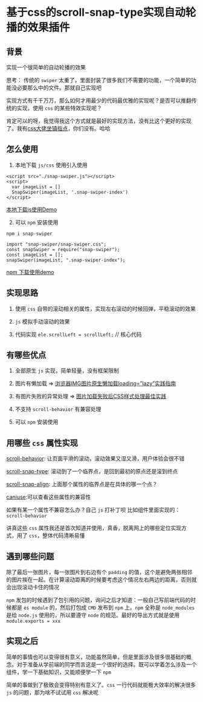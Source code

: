 # 基于css的scroll-snap-type实现自动轮播的效果插件
## 背景
实现一个很简单的自动轮播的效果

思考： 传统的 `swiper` 太重了，里面封装了很多我们不需要的功能，一个简单的功能没必要那么中的文件。那就自己实现吧

实现方式有千千万万，那么如何才用最少的代码最优雅的实现呢？是否可以推翻传统的实现，使用 `css` 的某些特效实现呢？

肯定可以的呀，我觉得我这个方式就是最好的实现方法，没有比这个更好的实现了。我有[css大佬坐镇指点](https://www.zhangxinxu.com/)，你们没有。哈哈

## 怎么使用

1. 本地下载 `js/css` 使用引入使用

```
<script src="./snap-swiper.js"></script>
<script>
  var imageList = []
  SnapSwiper(imageList, '.snap-swiper-index')
</script>
```

[本地下载js使用Demo](https://yux.yuewen.com/jsbin/qaf/edit?html,css,js,output)

2. 可以 `npm` 安装使用

`npm i snap-swiper`

```
import "snap-swiper/snap-swiper.css";
const snapSwiper = require("snap-swiper");
const imageList = [];
snapSwiper(imageList, ".snap-swiper-index");
```

[npm 下载使用demo](https://codesandbox.io/s/gifted-ives-zco4l?file=/index.html)

## 实现思路

1. 使用 `css` 自带的滚动相关的属性，实现左右滚动的时候回弹，平稳滚动的效果

2. `js` 模拟手动滚动的效果 

3. 代码实现 `ele.scrollLeft = scrollLeft;` // 核心代码

## 有哪些优点

1. 全部原生 `js` 实现，简单轻量，没有框架限制

2. 图片有懒加载 => [浏览器IMG图片原生懒加载loading=”lazy”实践指南](https://www.zhangxinxu.com/wordpress/2019/09/native-img-loading-lazy/)

3. 有图片失败的异常处理 => [图片加载失败后CSS样式处理最佳实践](https://www.zhangxinxu.com/wordpress/2020/10/css-style-image-load-fail/)

4. 不支持 `scroll-behavior` 有兼容处理

5. 可以 `npm` 安装使用

## 用哪些 `css` 属性实现

[scroll-behavior](https://developer.mozilla.org/en-US/docs/Web/CSS/scroll-behavior): 让页面平滑的滚动，滚动效果又湿又滑，用户体验会很不错

[scroll-snap-type](https://developer.mozilla.org/en-US/docs/Web/CSS/scroll-snap-type): 滚动到了一个临界点，是回到最初的原点还是滚到终点

[scroll-snap-align](https://developer.mozilla.org/en-US/docs/Web/CSS/scroll-snap-align): 上面那个属性的临界点是在具体的哪一个点？

[caniuse](https://caniuse.com/):可以查看这些属性的兼容性

如果有某一个属性不兼容怎么办？自己 `js` 打补丁呗 比如组件里面实现的：`scroll-behavior`

讲真这些 `css` 属性我还是首次知道并使用，真香，脱离网上的哪些定位实现方式，用了 `css`，整体代码清晰易懂

## 遇到哪些问题

除了最后一张图片，每一张图片到右边有个 `padding` 的值，这个是避免两张相邻的图片挨在一起。在计算滚动距离的时候要考虑这个情况左右两边的距离，否则就会出现滚动卡住的情况

`npm` 发包的时候遇到了包引用的问题，询问之后才知道：一般自己写前端代码的时候都是 `es module` 的，然后打包成 `CMD` 发布到 `npm` 上。`npm` 全称是 `node_modules` 是给 `node.js` 使用的，所以要遵守 `node` 的规范。最好的导出方式就是使用 `module.exports = xxx `

## 实现之后

简单的事情也可以变得很有意义，功能虽然简单，但是里面涉及很多很基础的概念。对于准备从学前端的同学而言这是一个很好的选择。既可以学着怎么涉及一个组件，学一下基础知识，又能顺便学一下 `npm`

简单的事做到了极致会变得特别有意义了。`css` 一行代码就能极大效率的解决很多 `js` 的问题，那为啥不试试用 `css` 解决呢










